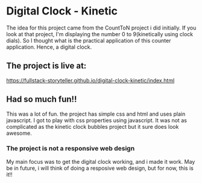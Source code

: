 # Digital Clock - Kinetic

The idea for this project came from the CountToN project i did initially. If you look at that project, I'm displaying the number 0 to 9(kinetically using clock dials). So I thought what is the practical application of this counter application.
Hence, a digital clock.

## The project is live at:

https://fullstack-storyteller.github.io/digital-clock-kinetic/index.html

## Had so much fun!!

This was a lot of fun. the project has simple css and html and uses plain javascript.
I got to play with css properties using javascript. It was not as complicated as the kinetic clock bubbles project but it sure does look awesome.

### The project is not a responsive web design

My main focus was to get the digital clock working, and i made it work. May be in future, i will think of doing a resposive web design, but for now, this is it!!
